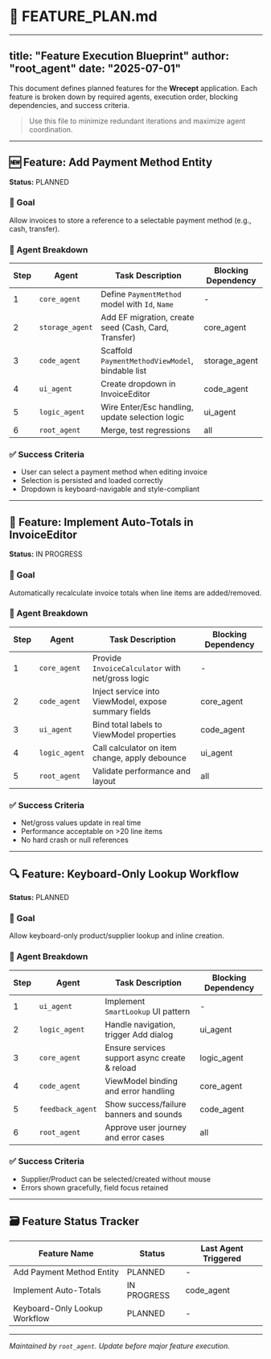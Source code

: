 # 📌 FEATURE\_PLAN.md

---

title: "Feature Execution Blueprint"
author: "root\_agent"
date: "2025-07-01"
------------------

This document defines planned features for the **Wrecept** application. Each feature is broken down by required agents, execution order, blocking dependencies, and success criteria.

> Use this file to minimize redundant iterations and maximize agent coordination.

---

## 🆕 Feature: Add Payment Method Entity

**Status:** PLANNED

### 🎯 Goal

Allow invoices to store a reference to a selectable payment method (e.g., cash, transfer).

### 🧩 Agent Breakdown

| Step | Agent           | Task Description                                     | Blocking Dependency |
| ---- | --------------- | ---------------------------------------------------- | ------------------- |
| 1    | `core_agent`    | Define `PaymentMethod` model with `Id`, `Name`       | -                   |
| 2    | `storage_agent` | Add EF migration, create seed (Cash, Card, Transfer) | core\_agent         |
| 3    | `code_agent`    | Scaffold `PaymentMethodViewModel`, bindable list     | storage\_agent      |
| 4    | `ui_agent`      | Create dropdown in InvoiceEditor                     | code\_agent         |
| 5    | `logic_agent`   | Wire Enter/Esc handling, update selection logic      | ui\_agent           |
| 6    | `root_agent`    | Merge, test regressions                              | all                 |

### ✅ Success Criteria

* User can select a payment method when editing invoice
* Selection is persisted and loaded correctly
* Dropdown is keyboard-navigable and style-compliant

---

## 🧮 Feature: Implement Auto-Totals in InvoiceEditor

**Status:** IN PROGRESS

### 🎯 Goal

Automatically recalculate invoice totals when line items are added/removed.

### 🧩 Agent Breakdown

| Step | Agent         | Task Description                                     | Blocking Dependency |
| ---- | ------------- | ---------------------------------------------------- | ------------------- |
| 1    | `core_agent`  | Provide `InvoiceCalculator` with net/gross logic     | -                   |
| 2    | `code_agent`  | Inject service into ViewModel, expose summary fields | core\_agent         |
| 3    | `ui_agent`    | Bind total labels to ViewModel properties            | code\_agent         |
| 4    | `logic_agent` | Call calculator on item change, apply debounce       | ui\_agent           |
| 5    | `root_agent`  | Validate performance and layout                      | all                 |

### ✅ Success Criteria

* Net/gross values update in real time
* Performance acceptable on >20 line items
* No hard crash or null references

---

## 🔍 Feature: Keyboard-Only Lookup Workflow

**Status:** PLANNED

### 🎯 Goal

Allow keyboard-only product/supplier lookup and inline creation.

### 🧩 Agent Breakdown

| Step | Agent            | Task Description                              | Blocking Dependency |
| ---- | ---------------- | --------------------------------------------- | ------------------- |
| 1    | `ui_agent`       | Implement `SmartLookup` UI pattern            | -                   |
| 2    | `logic_agent`    | Handle navigation, trigger Add dialog         | ui\_agent           |
| 3    | `core_agent`     | Ensure services support async create & reload | logic\_agent        |
| 4    | `code_agent`     | ViewModel binding and error handling          | core\_agent         |
| 5    | `feedback_agent` | Show success/failure banners and sounds       | code\_agent         |
| 6    | `root_agent`     | Approve user journey and error cases          | all                 |

### ✅ Success Criteria

* Supplier/Product can be selected/created without mouse
* Errors shown gracefully, field focus retained

---

## 🗃️ Feature Status Tracker

| Feature Name                  | Status      | Last Agent Triggered |
| ----------------------------- | ----------- | -------------------- |
| Add Payment Method Entity     | PLANNED     | -                    |
| Implement Auto-Totals         | IN PROGRESS | code\_agent          |
| Keyboard-Only Lookup Workflow | PLANNED     | -                    |

---

*Maintained by `root_agent`. Update before major feature execution.*
